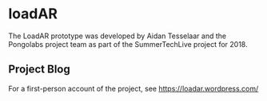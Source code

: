 # loadAR

The LoadAR prototype was developed by Aidan Tesselaar and the Pongolabs project team as part of the SummerTechLive project for 2018. 

## Project Blog

For a first-person account of the project, see https://loadar.wordpress.com/
